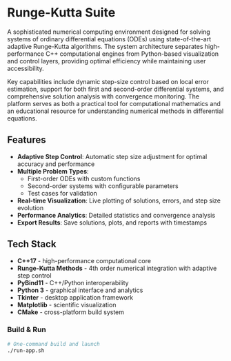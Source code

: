 # Runge-Kutta Suite

A sophisticated numerical computing environment designed for solving systems of ordinary differential equations (ODEs) using state-of-the-art adaptive Runge-Kutta algorithms. The system architecture separates high-performance C++ computational engines from Python-based visualization and control layers, providing optimal efficiency while maintaining user accessibility.

Key capabilities include dynamic step-size control based on local error estimation, support for both first and second-order differential systems, and comprehensive solution analysis with convergence monitoring. The platform serves as both a practical tool for computational mathematics and an educational resource for understanding numerical methods in differential equations.
## Features

- **Adaptive Step Control**: Automatic step size adjustment for optimal accuracy and performance
- **Multiple Problem Types**:
    - First-order ODEs with custom functions
    - Second-order systems with configurable parameters
    - Test cases for validation
- **Real-time Visualization**: Live plotting of solutions, errors, and step size evolution
- **Performance Analytics**: Detailed statistics and convergence analysis
- **Export Results**: Save solutions, plots, and reports with timestamps

## Tech Stack

- **C++17** - high-performance computational core
- **Runge-Kutta Methods** - 4th order numerical integration with adaptive step control
- **PyBind11** - C++/Python interoperability
- **Python 3** - graphical interface and analytics
- **Tkinter** - desktop application framework
- **Matplotlib** - scientific visualization
- **CMake** - cross-platform build system

### Build & Run

```bash
# One-command build and launch
./run-app.sh
